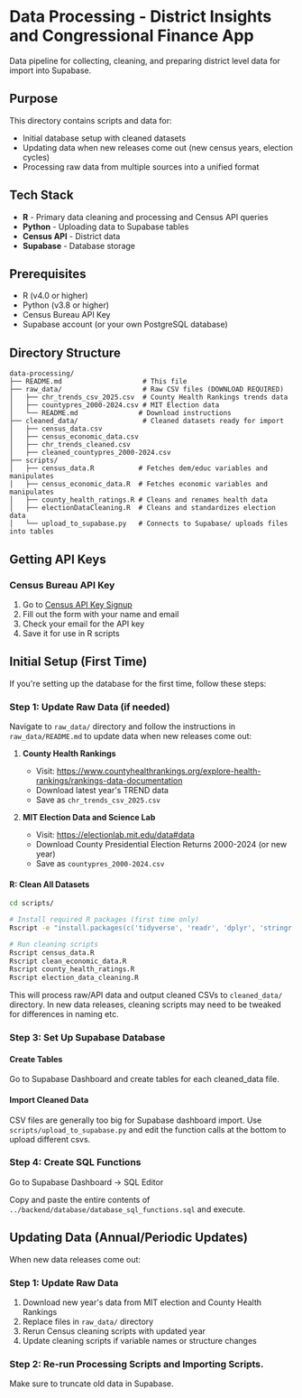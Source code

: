 # Data Processing - District Insights and Congressional Finance App

Data pipeline for collecting, cleaning, and preparing district level data for import into Supabase.

## Purpose

This directory contains scripts and data for:
- Initial database setup with cleaned datasets
- Updating data when new releases come out (new census years, election cycles)
- Processing raw data from multiple sources into a unified format

## Tech Stack

- **R** - Primary data cleaning and processing and Census API queries
- **Python** - Uploading data to Supabase tables
- **Census API** - District data
- **Supabase** - Database storage

## Prerequisites

- R (v4.0 or higher)
- Python (v3.8 or higher)
- Census Bureau API Key
- Supabase account (or your own PostgreSQL database)

## Directory Structure

```
data-processing/
├── README.md                    # This file
├── raw_data/                    # Raw CSV files (DOWNLOAD REQUIRED)
│   ├── chr_trends_csv_2025.csv  # County Health Rankings trends data
│   ├── countypres_2000-2024.csv # MIT Election data
│   └── README.md               # Download instructions
├── cleaned_data/                # Cleaned datasets ready for import
│   ├── census_data.csv
│   ├── census_economic_data.csv
│   ├── chr_trends_cleaned.csv
│   ├── cleaned_countypres_2000-2024.csv
├── scripts/
│   ├── census_data.R           # Fetches dem/educ variables and manipulates
│   ├── census_economic_data.R  # Fetches economic variables and manipulates
│   ├── county_health_ratings.R # Cleans and renames health data
│   ├── electionDataCleaning.R  # Cleans and standardizes election data
│   └── upload_to_supabase.py   # Connects to Supabase/ uploads files into tables
```

## Getting API Keys

### Census Bureau API Key
1. Go to [Census API Key Signup](https://api.census.gov/data/key_signup.html)
2. Fill out the form with your name and email
3. Check your email for the API key
4. Save it for use in R scripts

## Initial Setup (First Time)

If you're setting up the database for the first time, follow these steps:

### Step 1: Update Raw Data (if needed)

Navigate to `raw_data/` directory and follow the instructions in `raw_data/README.md` to update data when new releases come out:

1. **County Health Rankings**
   - Visit: https://www.countyhealthrankings.org/explore-health-rankings/rankings-data-documentation
   - Download latest year's TREND data
   - Save as `chr_trends_csv_2025.csv`

2. **MIT Election Data and Science Lab**
   - Visit: https://electionlab.mit.edu/data#data
   - Download County Presidential Election Returns 2000-2024 (or new year)
   - Save as `countypres_2000-2024.csv`

#### R: Clean All Datasets

```bash
cd scripts/

# Install required R packages (first time only)
Rscript -e "install.packages(c('tidyverse', 'readr', 'dplyr', 'stringr'))"

# Run cleaning scripts
Rscript census_data.R
Rscript clean_economic_data.R
Rscript county_health_ratings.R
Rscript election_data_cleaning.R
```

This will process raw/API data and output cleaned CSVs to `cleaned_data/` directory. In new data releases, cleaning scripts may need to be tweaked for differences in naming etc.

### Step 3: Set Up Supabase Database

#### Create Tables

Go to Supabase Dashboard and create tables for each cleaned_data file.

#### Import Cleaned Data

CSV files are generally too big for Supabase dashboard import. Use `scripts/upload_to_supabase.py` and edit the function calls at the bottom to upload different csvs.

### Step 4: Create SQL Functions

Go to Supabase Dashboard → SQL Editor

Copy and paste the entire contents of `../backend/database/database_sql_functions.sql` and execute.

## Updating Data (Annual/Periodic Updates)

When new data releases come out:

### Step 1: Update Raw Data
1. Download new year's data from MIT election and County Health Rankings
2. Replace files in `raw_data/` directory
3. Rerun Census cleaning scripts with updated year
4. Update cleaning scripts if variable names or structure changes

### Step 2: Re-run Processing Scripts and Importing Scripts. 
Make sure to truncate old data in Supabase.